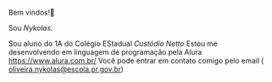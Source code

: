 Bem vindos!🌻

Sou *Nykolas*.

Sou aluno do 1A do Colégio EStadual _Custódio Netto_
Estou me desenvolvendo em linguagem de programação pela Alura https://www.alura.com.br/
Você pode entrar em contato comigo pelo email ( oliveira.nykolas@escola.pr.gov.br)

